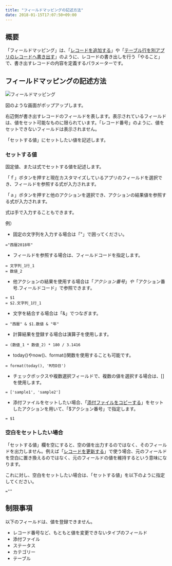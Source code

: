 ```yaml
---
title: "フィールドマッピングの記述方法"
date: 2018-01-15T17:07:50+09:00
---
```


## 概要

「フィールドマッピング」は、「[レコードを追加する](../record/insert_record/)」や「[テーブル行を別アプリのレコードへ書き出す](../record/expand_table)」のように、レコードの書き出しを行う「やること」で、書き出すレコードの内容を定義するパラメーターです。

## フィールドマッピングの記述方法

![フィールドマッピング](/images/ja/actions/field_mapping/1.png)

図のような画面がポップアップします。

右辺側が書き出すレコードのフィールドを表します。表示されているフィールドは、値をセット可能なものに限られています。「レコード番号」のように、値をセットできないフィールドは表示されません。

「セットする値」にセットしたい値を記述します。

### セットする値

固定値、または式でセットする値を記述します。

「ｆ」ボタンを押すと現在カスタマイズしているアプリのフィールドを選択でき、フィールドを参照する式が入力されます。

「ａ」ボタンを押すと他のアクションを選択でき、アクションの結果値を参照する式が入力されます。

式は手で入力することもできます。

例）

- 固定の文字列を入力する場合は「"」で囲ってください。
```
="西暦2018年"
```

- フィールドを参照する場合は、フィールドコードを指定します。
```
= 文字列_1行_1
= 数値_2
```

- 他アクションの結果を使用する場合は「$アクション番号」や「$アクション番号.フィールドコード」で参照できます。
```
= $1
= $2.文字列_1行_1
```

- 文字を結合する場合は「&」でつなぎます。
```
= "西暦" & $1.数値 & "年"
```

- 計算結果を登録する場合は演算子を使用します。
```
= (数値_1 * 数値_2) * 180 / 3.1416
```

- today()やnow()、format()関数を使用することも可能です。
```
= format(today(), 'M月D日')
```

- チェックボックスや複数選択フィールドで、複数の値を選択する場合は、[] を使用します。
```
= ['sample1', 'sample2']
```

- 添付ファイルをセットしたい場合、「[添付ファイルをコピーする](../field/copy_attachment/)」をセットしたアクションを用いて、「$アクション番号」で指定します。
```
= $1
```

### 空白をセットしたい場合

「セットする値」欄を空にすると、空の値を出力するのではなく、そのフィールドを出力しません。例えば「[レコードを更新する](../record/update_record/)」で使う場合、元のフィールドを空白に置き換えるのではなく、元のフィールドの値を維持するという意味になります。

これに対し、空白をセットしたい場合は、「セットする値」を以下のように指定してください。

```
=""
```


## 制限事項

以下のフィールドは、値を登録できません。

- レコード番号など、もともと値を変更できないタイプのフィールド
- 添付ファイル
- ステータス
- カテゴリー
- テーブル